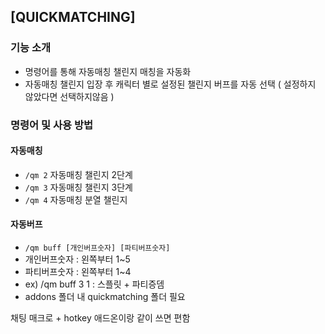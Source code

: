 ## [QUICKMATCHING]


### 기능 소개

- 명령어를 통해 자동매칭 챌린지 매칭을 자동화
- 자동매칭 챌린지 입장 후 캐릭터 별로 설정된 챌린지 버프를 자동 선택 ( 설정하지 않았다면 선택하지않음 )


### 명령어 및 사용 방법

#### 자동매칭
- ``/qm 2`` 자동매칭 챌린지 2단계
- ``/qm 3`` 자동매칭 챌린지 3단계
- ``/qm 4`` 자동매칭 분열 챌린지

#### 자동버프
- ``/qm buff [개인버프숫자] [파티버프숫자]`` 
- 개인버프숫자 : 왼쪽부터 1~5
- 파티버프숫자 : 왼쪽부터 1~4
- ex) /qm buff 3 1 : 스플릿 + 파티증뎀
- addons 폴더 내 quickmatching 폴더 필요


채팅 매크로 + hotkey 애드온이랑 같이 쓰면 편함
